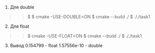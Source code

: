 1. Для double
>> $ $ cmake -USE-DOUBLE=ON
>> $ cmake --build ./
>> $ ././task1
2. Для float 
>> $ cmake -USE-FLOAT=ON
>> $ cmake --build ./
>> $ ././task1
3. Вывод
    0.154799 - float
    1.57556e-10 - double 

